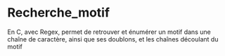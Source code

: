 # Recherche_motif
En C, avec Regex, permet de retrouver et énumérer un motif dans une chaîne de caractère, ainsi que ses doublons, et les chaînes découlant du motif
